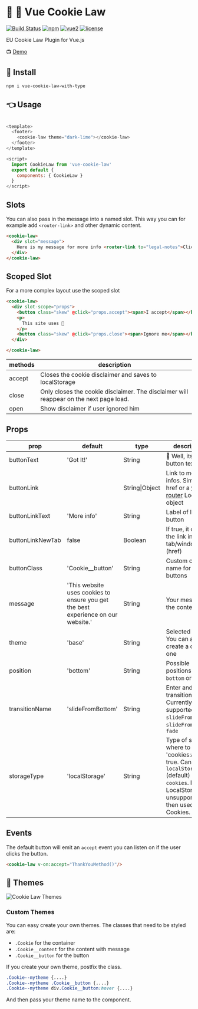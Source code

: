 # 🍪 👮 Vue Cookie Law
[![Build Status](https://travis-ci.org/apertureless/vue-cookie-law.svg?branch=develop)](https://travis-ci.org/apertureless/vue-cookie-law)
[![npm](https://img.shields.io/npm/v/vue-cookie-law.svg)](https://www.npmjs.com/package/vue-cookie-law)
[![vue2](https://img.shields.io/badge/vue-2.x-brightgreen.svg)](https://vuejs.org/)
[![license](https://img.shields.io/github/license/mashape/apistatus.svg)](https://github.com/apertureless/vue-cookie-law/blob/master/LICENSE)

EU Cookie Law Plugin for Vue.js

📺 [Demo](https://apertureless.github.io/vue-cookie-law/)

## 🔧  Install
`npm i vue-cookie-law-with-type`

## 👈 Usage

```javascript

<template>
  <footer>
    <cookie-law theme="dark-lime"></cookie-law>
  </footer>
</template>

<script>
  import CookieLaw from 'vue-cookie-law'
  export default {
    components: { CookieLaw }
  }
</script>
```

## Slots

You can also pass in the message into a named slot. This way you can for example add `<router-link>` and other dynamic content.

```html
<cookie-law>
  <div slot="message">
    Here is my message for more info <router-link to="legal-notes">Click here</router-link>
  </div>
</cookie-law>
```

## Scoped Slot

For a more complex layout use the scoped slot
```html
<cookie-law>
  <div slot-scope="props">
    <button class="skew" @click="props.accept"><span>I accept</span></button>
    <p>
      This site uses 🍪
    </p>
    <button class="skew" @click="props.close"><span>Ignore me</span></button>
  </div>

</cookie-law>
```
| methods | description |
|---|---|
| accept | Closes the cookie disclaimer and saves to localStorage |
| close | Only closes the cookie disclaimer. The disclaimer will reappear on the next page load. |
| open | Show disclaimer if user ignored him |

## Props
| prop | default | type | description
|---|---|---|---|
| buttonText | 'Got It!' | String | 🔘 Well, its the button text
| buttonLink |  | String\|Object | Link to more infos. Simple href or a [vue-router](https://github.com/vuejs/vue-router) Location object
| buttonLinkText | 'More info' | String | Label of link button
| buttonLinkNewTab | false | Boolean | If true, it opens the link in a new tab/window (href)
| buttonClass | 'Cookie__button' | String | Custom class name for buttons
| message | 'This website uses cookies to ensure you get the best experience on our website.' | String | Your message in the content area
| theme | 'base' | String | Selected theme. You can also create a custom one
| position | 'bottom' | String | Possible positions are `bottom` or `top`
| transitionName | 'slideFromBottom' | String | Enter and leave transitions. Currently supported `slideFromBottom`, `slideFromTop`, `fade`
| storageType | 'localStorage' | String | Type of storage, where to store 'cookies:accept': true. Can be `localStorage` (default) or `cookies`. If LocalStorage is unsupported, then used Cookies.

## Events

The default button will emit an `accept` event you can listen on if the user clicks the button.

```html
<cookie-law v-on:accept="ThankYouMethod()"/>
```

## 💅 Themes

![Cookie Law Themes](static/cookie-law-themes.png)

### Custom Themes
You can easy create your own themes. The classes that need to be styled are:

- `.Cookie` for the container
- `.Cookie__content` for the content with message
- `.Cookie__button` for the button

If you create your own theme, postfix the class.

```css
.Cookie--mytheme {....}
.Cookie--mytheme .Cookie__button {....}
.Cookie--mytheme div.Cookie__button:hover {....}
```

And then pass your theme name to the component.
